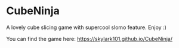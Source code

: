 # CubeNinja
A lovely cube slicing game with supercool slomo feature. Enjoy :)

You can find the game here: https://skylark101.github.io/CubeNinja/
